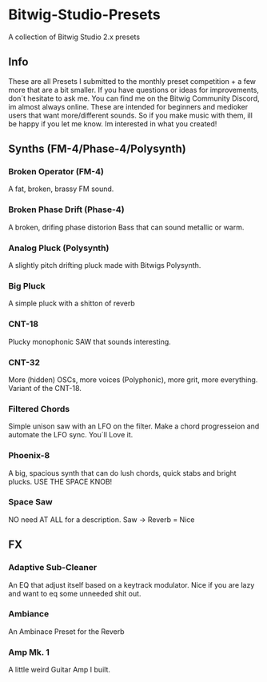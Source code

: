 # Bitwig-Studio-Presets
A collection of Bitwig Studio 2.x presets

## Info
These are all Presets I submitted to the monthly preset competition + a few more that are a bit smaller. If you have questions or ideas for improvements, don´t hesitate to ask me. You can find me on the Bitwig Community Discord, im almost always online.
These are intended for beginners and medioker users that want more/different sounds. 
So if you make music with them, ill be happy if you let me know. Im interested in what you created!


## Synths (FM-4/Phase-4/Polysynth)
### Broken Operator (FM-4)
A fat, broken, brassy FM sound.

### Broken Phase Drift (Phase-4)
A broken, drifing phase distorion Bass that can sound metallic or warm.

### Analog Pluck (Polysynth)
A slightly pitch drifting pluck made with Bitwigs Polysynth.

### Big Pluck
A simple pluck with a shitton of reverb

### CNT-18
Plucky monophonic SAW that sounds interesting.

### CNT-32
More (hidden) OSCs, more voices (Polyphonic), more grit, more everything. Variant of the CNT-18. 

### Filtered Chords
Simple unison saw with an LFO on the filter. Make a chord progresseion and automate the LFO sync. You´ll Love it.

### Phoenix-8
A big, spacious synth that can do lush chords, quick stabs and bright plucks. USE THE SPACE KNOB!

### Space Saw
NO need AT ALL for a description. Saw -> Reverb = Nice


## FX
### Adaptive Sub-Cleaner
An EQ that adjust itself based on a keytrack modulator. Nice if you are lazy and want to eq some unneeded shit out.

### Ambiance
An Ambinace Preset for the Reverb

### Amp Mk. 1
A little weird Guitar Amp I built.
